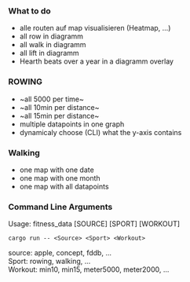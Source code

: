 
### What to do
- alle routen auf map visualisieren (Heatmap, ...)
- all row in diagramm
- all walk in diagramm
- all lift in diagramm
- Hearth beats over a year in a diagramm overlay

### ROWING
- ~all 5000 per time~
- ~all 10min per distance~
- ~all 15min per distance~
- multiple datapoints in one graph
- dynamicaly choose (CLI) what the y-axis contains

### Walking
- one map with one date
- one map with one month
- one map with all datapoints

### Command Line Arguments
Usage: fitness_data [SOURCE] [SPORT] [WORKOUT]
```terminal
cargo run -- <Source> <Sport> <Workout>
```
source: apple, concept, fddb, ...  
Sport: rowing, walking, ...  
Workout: min10, min15, meter5000, meter2000, ...  
